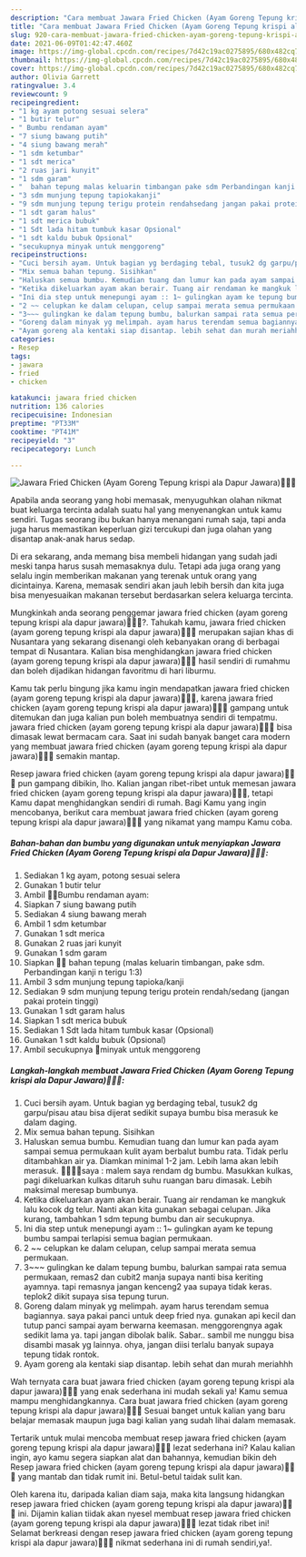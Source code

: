 ```yaml
---
description: "Cara membuat Jawara Fried Chicken (Ayam Goreng Tepung krispi ala Dapur Jawara)🍗🍗😋 yang nikmat Untuk Jualan"
title: "Cara membuat Jawara Fried Chicken (Ayam Goreng Tepung krispi ala Dapur Jawara)🍗🍗😋 yang nikmat Untuk Jualan"
slug: 920-cara-membuat-jawara-fried-chicken-ayam-goreng-tepung-krispi-ala-dapur-jawara-yang-nikmat-untuk-jualan
date: 2021-06-09T01:42:47.460Z
image: https://img-global.cpcdn.com/recipes/7d42c19ac0275895/680x482cq70/jawara-fried-chicken-ayam-goreng-tepung-krispi-ala-dapur-jawara🍗🍗😋-foto-resep-utama.jpg
thumbnail: https://img-global.cpcdn.com/recipes/7d42c19ac0275895/680x482cq70/jawara-fried-chicken-ayam-goreng-tepung-krispi-ala-dapur-jawara🍗🍗😋-foto-resep-utama.jpg
cover: https://img-global.cpcdn.com/recipes/7d42c19ac0275895/680x482cq70/jawara-fried-chicken-ayam-goreng-tepung-krispi-ala-dapur-jawara🍗🍗😋-foto-resep-utama.jpg
author: Olivia Garrett
ratingvalue: 3.4
reviewcount: 9
recipeingredient:
- "1 kg ayam potong sesuai selera"
- "1 butir telur"
- " Bumbu rendaman ayam"
- "7 siung bawang putih"
- "4 siung bawang merah"
- "1 sdm ketumbar"
- "1 sdt merica"
- "2 ruas jari kunyit"
- "1 sdm garam"
- "  bahan tepung malas keluarin timbangan pake sdm Perbandingan kanji n terigu 13"
- "3 sdm munjung tepung tapiokakanji"
- "9 sdm munjung tepung terigu protein rendahsedang jangan pakai protein tinggi"
- "1 sdt garam halus"
- "1 sdt merica bubuk"
- "1 Sdt lada hitam tumbuk kasar Opsional"
- "1 sdt kaldu bubuk Opsional"
- "secukupnya minyak untuk menggoreng"
recipeinstructions:
- "Cuci bersih ayam. Untuk bagian yg berdaging tebal, tusuk2 dg garpu/pisau atau bisa dijerat sedikit supaya bumbu bisa merasuk ke dalam daging."
- "Mix semua bahan tepung. Sisihkan"
- "Haluskan semua bumbu. Kemudian tuang dan lumur kan pada ayam sampai semua permukaan kulit ayam berbalut bumbu rata. Tidak perlu ditambahkan air ya. Diamkan minimal 1-2 jam. Lebih lama akan lebih merasuk. 🍗🍗🔸🔸saya : malem saya rendam dg bumbu. Masukkan kulkas, pagi dikeluarkan kulkas ditaruh suhu ruangan baru dimasak. Lebih maksimal meresap bumbunya."
- "Ketika dikeluarkan ayam akan berair. Tuang air rendaman ke mangkuk lalu kocok dg telur. Nanti akan kita gunakan sebagai celupan. Jika kurang, tambahkan 1 sdm tepung bumbu dan air secukupnya."
- "Ini dia step untuk menepungi ayam :: 1~ gulingkan ayam ke tepung bumbu sampai terlapisi semua bagian permukaan."
- "2 ~~ celupkan ke dalam celupan, celup sampai merata semua permukaan."
- "3~~~ gulingkan ke dalam tepung bumbu, balurkan sampai rata semua permukaan, remas2 dan cubit2 manja supaya nanti bisa keriting ayamnya. tapi remasnya jangan kenceng2 yaa supaya tidak keras. teplok2 dikit supaya sisa tepung turun."
- "Goreng dalam minyak yg melimpah. ayam harus terendam semua bagiannya. saya pakai panci untuk deep fried nya. gunakan api kecil dan tutup panci sampai ayam berwarna keemasan. menggorengnya agak sedikit lama ya. tapi jangan dibolak balik. Sabar.. sambil me nunggu bisa disambi masak yg lainnya. ohya, jangan diisi terlalu banyak supaya tepung tidak rontok."
- "Ayam goreng ala kentaki siap disantap. lebih sehat dan murah meriahhh"
categories:
- Resep
tags:
- jawara
- fried
- chicken

katakunci: jawara fried chicken 
nutrition: 136 calories
recipecuisine: Indonesian
preptime: "PT33M"
cooktime: "PT41M"
recipeyield: "3"
recipecategory: Lunch

---
```



![Jawara Fried Chicken (Ayam Goreng Tepung krispi ala Dapur Jawara)🍗🍗😋](https://img-global.cpcdn.com/recipes/7d42c19ac0275895/680x482cq70/jawara-fried-chicken-ayam-goreng-tepung-krispi-ala-dapur-jawara🍗🍗😋-foto-resep-utama.jpg)

Apabila anda seorang yang hobi memasak, menyuguhkan olahan nikmat buat keluarga tercinta adalah suatu hal yang menyenangkan untuk kamu sendiri. Tugas seorang ibu bukan hanya menangani rumah saja, tapi anda juga harus memastikan keperluan gizi tercukupi dan juga olahan yang disantap anak-anak harus sedap.

Di era  sekarang, anda memang bisa membeli hidangan yang sudah jadi meski tanpa harus susah memasaknya dulu. Tetapi ada juga orang yang selalu ingin memberikan makanan yang terenak untuk orang yang dicintainya. Karena, memasak sendiri akan jauh lebih bersih dan kita juga bisa menyesuaikan makanan tersebut berdasarkan selera keluarga tercinta. 



Mungkinkah anda seorang penggemar jawara fried chicken (ayam goreng tepung krispi ala dapur jawara)🍗🍗😋?. Tahukah kamu, jawara fried chicken (ayam goreng tepung krispi ala dapur jawara)🍗🍗😋 merupakan sajian khas di Nusantara yang sekarang disenangi oleh kebanyakan orang di berbagai tempat di Nusantara. Kalian bisa menghidangkan jawara fried chicken (ayam goreng tepung krispi ala dapur jawara)🍗🍗😋 hasil sendiri di rumahmu dan boleh dijadikan hidangan favoritmu di hari liburmu.

Kamu tak perlu bingung jika kamu ingin mendapatkan jawara fried chicken (ayam goreng tepung krispi ala dapur jawara)🍗🍗😋, karena jawara fried chicken (ayam goreng tepung krispi ala dapur jawara)🍗🍗😋 gampang untuk ditemukan dan juga kalian pun boleh membuatnya sendiri di tempatmu. jawara fried chicken (ayam goreng tepung krispi ala dapur jawara)🍗🍗😋 bisa dimasak lewat bermacam cara. Saat ini sudah banyak banget cara modern yang membuat jawara fried chicken (ayam goreng tepung krispi ala dapur jawara)🍗🍗😋 semakin mantap.

Resep jawara fried chicken (ayam goreng tepung krispi ala dapur jawara)🍗🍗😋 pun gampang dibikin, lho. Kalian jangan ribet-ribet untuk memesan jawara fried chicken (ayam goreng tepung krispi ala dapur jawara)🍗🍗😋, tetapi Kamu dapat menghidangkan sendiri di rumah. Bagi Kamu yang ingin mencobanya, berikut cara membuat jawara fried chicken (ayam goreng tepung krispi ala dapur jawara)🍗🍗😋 yang nikamat yang mampu Kamu coba.

<!--inarticleads1-->

##### Bahan-bahan dan bumbu yang digunakan untuk menyiapkan Jawara Fried Chicken (Ayam Goreng Tepung krispi ala Dapur Jawara)🍗🍗😋:

1. Sediakan 1 kg ayam, potong sesuai selera
1. Gunakan 1 butir telur
1. Ambil  🔹🔸Bumbu rendaman ayam:
1. Siapkan 7 siung bawang putih
1. Sediakan 4 siung bawang merah
1. Ambil 1 sdm ketumbar
1. Gunakan 1 sdt merica
1. Gunakan 2 ruas jari kunyit
1. Gunakan 1 sdm garam
1. Siapkan  🔹🔸 bahan tepung (malas keluarin timbangan, pake sdm. Perbandingan kanji n terigu 1:3)
1. Ambil 3 sdm munjung tepung tapioka/kanji
1. Sediakan 9 sdm munjung tepung terigu protein rendah/sedang (jangan pakai protein tinggi)
1. Gunakan 1 sdt garam halus
1. Siapkan 1 sdt merica bubuk
1. Sediakan 1 Sdt lada hitam tumbuk kasar (Opsional)
1. Gunakan 1 sdt kaldu bubuk (Opsional)
1. Ambil secukupnya 🔹minyak untuk menggoreng




<!--inarticleads2-->

##### Langkah-langkah membuat Jawara Fried Chicken (Ayam Goreng Tepung krispi ala Dapur Jawara)🍗🍗😋:

1. Cuci bersih ayam. Untuk bagian yg berdaging tebal, tusuk2 dg garpu/pisau atau bisa dijerat sedikit supaya bumbu bisa merasuk ke dalam daging.
1. Mix semua bahan tepung. Sisihkan
1. Haluskan semua bumbu. Kemudian tuang dan lumur kan pada ayam sampai semua permukaan kulit ayam berbalut bumbu rata. Tidak perlu ditambahkan air ya. Diamkan minimal 1-2 jam. Lebih lama akan lebih merasuk. 🍗🍗🔸🔸saya : malem saya rendam dg bumbu. Masukkan kulkas, pagi dikeluarkan kulkas ditaruh suhu ruangan baru dimasak. Lebih maksimal meresap bumbunya.
1. Ketika dikeluarkan ayam akan berair. Tuang air rendaman ke mangkuk lalu kocok dg telur. Nanti akan kita gunakan sebagai celupan. Jika kurang, tambahkan 1 sdm tepung bumbu dan air secukupnya.
1. Ini dia step untuk menepungi ayam :: 1~ gulingkan ayam ke tepung bumbu sampai terlapisi semua bagian permukaan.
1. 2 ~~ celupkan ke dalam celupan, celup sampai merata semua permukaan.
1. 3~~~ gulingkan ke dalam tepung bumbu, balurkan sampai rata semua permukaan, remas2 dan cubit2 manja supaya nanti bisa keriting ayamnya. tapi remasnya jangan kenceng2 yaa supaya tidak keras. teplok2 dikit supaya sisa tepung turun.
1. Goreng dalam minyak yg melimpah. ayam harus terendam semua bagiannya. saya pakai panci untuk deep fried nya. gunakan api kecil dan tutup panci sampai ayam berwarna keemasan. menggorengnya agak sedikit lama ya. tapi jangan dibolak balik. Sabar.. sambil me nunggu bisa disambi masak yg lainnya. ohya, jangan diisi terlalu banyak supaya tepung tidak rontok.
1. Ayam goreng ala kentaki siap disantap. lebih sehat dan murah meriahhh




Wah ternyata cara buat jawara fried chicken (ayam goreng tepung krispi ala dapur jawara)🍗🍗😋 yang enak sederhana ini mudah sekali ya! Kamu semua mampu menghidangkannya. Cara buat jawara fried chicken (ayam goreng tepung krispi ala dapur jawara)🍗🍗😋 Sesuai banget untuk kalian yang baru belajar memasak maupun juga bagi kalian yang sudah lihai dalam memasak.

Tertarik untuk mulai mencoba membuat resep jawara fried chicken (ayam goreng tepung krispi ala dapur jawara)🍗🍗😋 lezat sederhana ini? Kalau kalian ingin, ayo kamu segera siapkan alat dan bahannya, kemudian bikin deh Resep jawara fried chicken (ayam goreng tepung krispi ala dapur jawara)🍗🍗😋 yang mantab dan tidak rumit ini. Betul-betul taidak sulit kan. 

Oleh karena itu, daripada kalian diam saja, maka kita langsung hidangkan resep jawara fried chicken (ayam goreng tepung krispi ala dapur jawara)🍗🍗😋 ini. Dijamin kalian tiidak akan nyesel membuat resep jawara fried chicken (ayam goreng tepung krispi ala dapur jawara)🍗🍗😋 lezat tidak ribet ini! Selamat berkreasi dengan resep jawara fried chicken (ayam goreng tepung krispi ala dapur jawara)🍗🍗😋 nikmat sederhana ini di rumah sendiri,ya!.

